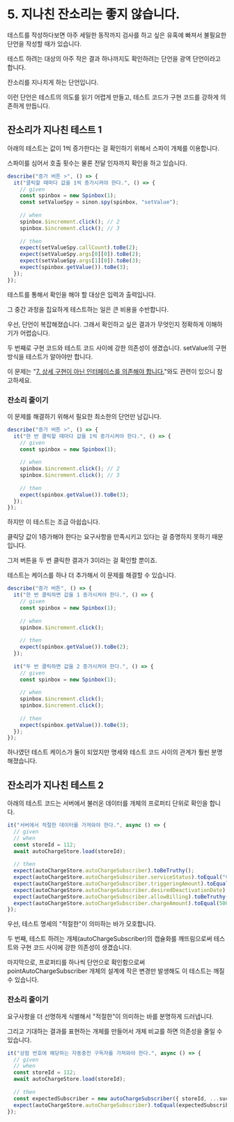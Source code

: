 # 5. 지나친 잔소리는 좋지 않습니다.

테스트를 작성하다보면 아주 세밀한 동작까지 검사를 하고 싶은 유혹에 빠져서 불필요한 단언을 작성할 때가 있습니다.

테스트 하려는 대상의 아주 작은 결과 하나까지도 확인하려는 단언을 광역 단언이라고 합니다.

잔소리를 지나치게 하는 단언입니다.

이런 단언은 테스트의 의도를 읽기 어렵게 만들고, 테스트 코드가 구현 코드를 강하게 의존하게 만듭니다.

## 잔소리가 지나친 테스트 1

아래의 테스트는 값이 1씩 증가한다는 걸 확인하기 위해서 스파이 개체를 이용합니다.

스파이를 심어서 호출 횟수는 물론 전달 인자까지 확인을 하고 있습니다.

```typescript
describe("증가 버튼 >", () => {
  it("클릭할 때마다 값을 1씩 증가시켜야 한다.", () => {
    // given
    const spinbox = new Spinbox(1);
    const setValueSpy = sinon.spy(spinbox, "setValue");
 
    // when
    spinbox.$increment.click(); // 2
    spinbox.$increment.click(); // 3
 
    // then
    expect(setValueSpy.callCount).toBe(2);
    expect(setValueSpy.args[0][0]).toBe(2);
    expect(setValueSpy.args[1][0]).toBe(3);
    expect(spinbox.getValue()).toBe(3);
  });
});
```

테스트를 통해서 확인을 해야 할 대상은 입력과 출력입니다.

그 중간 과정을 집요하게 테스트하는 일은 큰 비용을 수반합니다.



우선, 단언이 복잡해졌습니다. 그래서 확인하고 싶은 결과가 무엇인지 정확하게 이해하기가 어렵습니다.

두 번째로 구현 코드와 테스트 코드 사이에 강한 의존성이 생겼습니다. setValue의 구현 방식을 테스트가 알아야만 합니다.

이 문제는 "[7. 상세 구현이 아닌 인터페이스를 의존해야 합니다.](https://wiki.mm.meshkorea.net/pages/viewpage.action?pageId=78951035)"와도 관련이 있으니 참고하세요.

### 잔소리 줄이기

이 문제를 해결하기 위해서 필요한 최소한의 단언만 남깁니다.

```typescript
describe("증가 버튼 >", () => {
  it("한 번 클릭할 때마다 값을 1씩 증가시켜야 한다.", () => {
    // given
    const spinbox = new Spinbox(1);
 
    // when
    spinbox.$increment.click(); // 2
    spinbox.$increment.click(); // 3
 
    // then
    expect(spinbox.getValue()).toBe(3);
  });
});
```

하지만 이 테스트는 조금 아쉽습니다.

클릭당 값이 1증가해야 한다는 요구사항을 만족시키고 있다는 걸 증명하지 못하기 때문입니다.

그저 버튼을 두 번 클릭한 결과가 3이라는 걸 확인할 뿐이죠.



테스트는 케이스를 하나 더 추가해서 이 문제를 해결할 수 있습니다.

```typescript
describe("증가 버튼", () => {
  it("한 번 클릭하면 값을 1 증가시켜야 한다.", () => {
    // given
    const spinbox = new Spinbox(1);
 
    // when
    spinbox.$increment.click();
 
    // then
    expect(spinbox.getValue()).toBe(2);
  });
 
  it("두 번 클릭하면 값을 2 증가시켜야 한다.", () => {
    // given
    const spinbox = new Spinbox(1);
 
    // when
    spinbox.$increment.click();
    spinbox.$increment.click();
 
    // then
    expect(spinbox.getValue()).toBe(3);
  });
});
```

하나였던 테스트 케이스가 둘이 되었지만 명세와 테스트 코드 사이의 관계가 훨씬 분명해졌습니다.

## **잔소리가 지나친 테스트 2**

아래의 테스트 코드는 서버에서 불러온 데이터를 개체의 프로퍼티 단위로 확인을 합니다.

```typescript
it("서버에서 적절한 데이터를 가져와야 한다.", async () => {
  // given
  // when
  const storeId = 112;
  await autoChargeStore.load(storeId);
 
  // then
  expect(autoChargeStore.autoChargeSubscriber).toBeTruthy();
  expect(autoChargeStore.autoChargeSubscriber.serviceStatus).toEqual("이용중");
  expect(autoChargeStore.autoChargeSubscriber.triggeringAmount).toEqual(100000);
  expect(autoChargeStore.autoChargeSubscriber.desiredDeactivationDate).toEqual("2019-12-03T03:26:15Z");
  expect(autoChargeStore.autoChargeSubscriber.allowBilling).toBeTruthy();
  expect(autoChargeStore.autoChargeSubscriber.chargeAmount).toEqual(500000);
});
```

우선, 테스트 명세의 "적절한"이 의미하는 바가 모호합니다.

두 번째, 테스트 하려는 개체(autoChargeSubscriber)의 캡슐화를 깨뜨림으로써 테스트와 구현 코드 사이에 강한 의존성이 생겼습니다.

마지막으로, 프로퍼티를 하나씩 단언으로 확인함으로써 pointAutoChargeSubscriber 개체의 설계에 작은 변경만 발생해도 이 테스트는 깨질 수 있습니다.

### 잔소리 줄이기

요구사항을 더 선명하게 식별해서 "적절한"이 의미하는 바를 분명하게 드러냅니다.

그리고 기대하는 결과를 표현하는 개체를 만들어서 개체 비교를 하면 의존성을 줄일 수 있습니다.

```typescript
it("상점 번호에 해당하는 자동충전 구독자를 가져와야 한다.", async () => {
  // given
  // when
  const storeId = 112;
  await autoChargeStore.load(storeId);
 
  // then
  const expectedSubscriber = new autoChargeSubscriber({ storeId, ...successfulDummyResponse });
  expect(autoChargeStore.autoChargeSubscriber).toEqual(expectedSubscriber);
});
```